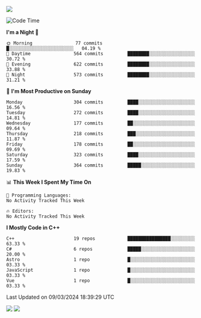 ![](https://komarev.com/ghpvc/?username=lilpidgey&color=red)
<!--START_SECTION:waka-->
![Code Time](http://img.shields.io/badge/Code%20Time-1%2C491%20hrs%2018%20mins-blue)

**I'm a Night 🦉** 

```text
🌞 Morning                77 commits          █░░░░░░░░░░░░░░░░░░░░░░░░   04.19 % 
🌆 Daytime                564 commits         ████████░░░░░░░░░░░░░░░░░   30.72 % 
🌃 Evening                622 commits         ████████░░░░░░░░░░░░░░░░░   33.88 % 
🌙 Night                  573 commits         ████████░░░░░░░░░░░░░░░░░   31.21 % 
```
📅 **I'm Most Productive on Sunday** 

```text
Monday                   304 commits         ████░░░░░░░░░░░░░░░░░░░░░   16.56 % 
Tuesday                  272 commits         ████░░░░░░░░░░░░░░░░░░░░░   14.81 % 
Wednesday                177 commits         ██░░░░░░░░░░░░░░░░░░░░░░░   09.64 % 
Thursday                 218 commits         ███░░░░░░░░░░░░░░░░░░░░░░   11.87 % 
Friday                   178 commits         ██░░░░░░░░░░░░░░░░░░░░░░░   09.69 % 
Saturday                 323 commits         ████░░░░░░░░░░░░░░░░░░░░░   17.59 % 
Sunday                   364 commits         █████░░░░░░░░░░░░░░░░░░░░   19.83 % 
```


📊 **This Week I Spent My Time On** 

```text
💬 Programming Languages: 
No Activity Tracked This Week

🔥 Editors: 
No Activity Tracked This Week
```

**I Mostly Code in C++** 

```text
C++                      19 repos            ████████████████░░░░░░░░░   63.33 % 
C#                       6 repos             █████░░░░░░░░░░░░░░░░░░░░   20.00 % 
Astro                    1 repo              █░░░░░░░░░░░░░░░░░░░░░░░░   03.33 % 
JavaScript               1 repo              █░░░░░░░░░░░░░░░░░░░░░░░░   03.33 % 
Vue                      1 repo              █░░░░░░░░░░░░░░░░░░░░░░░░   03.33 % 
```




 Last Updated on 09/03/2024 18:39:29 UTC
<!--END_SECTION:waka-->
![](https://hit.yhype.me/github/profile?user_id=42968544)
![](https://komarev.com/ghpvc/?lilpidgey)
